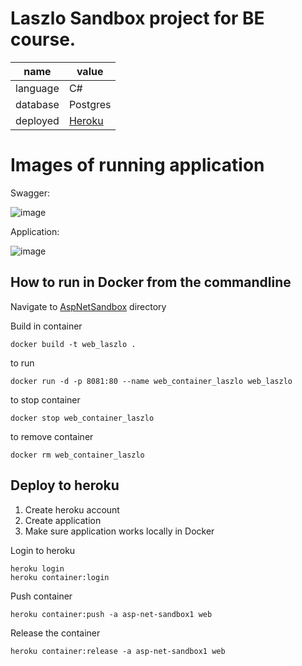 ﻿# Laszlo Sandbox project for BE course.

name | value
--- | ---
language | C#
database | Postgres
deployed | [Heroku](https://asp-net-sandbox1.herokuapp.com/)

# Images of running application

Swagger:

![image](https://user-images.githubusercontent.com/79322093/134395010-c9fe5d22-7132-4afb-8a8a-961febadb0c5.png)

Application:

![image](https://user-images.githubusercontent.com/79322093/134395057-c498c7c1-c112-4a6a-b977-03f096786eb3.png)

## How to run in Docker from the commandline

Navigate to [AspNetSandbox](AspNetSandbox) directory

Build in container
```
docker build -t web_laszlo .
```

to run

```
docker run -d -p 8081:80 --name web_container_laszlo web_laszlo
```

to stop container
```
docker stop web_container_laszlo
```

to remove container
```
docker rm web_container_laszlo
```

## Deploy to heroku

1. Create heroku account
2. Create application
3. Make sure application works locally in Docker


Login to heroku
```
heroku login
heroku container:login
```

Push container
```
heroku container:push -a asp-net-sandbox1 web
```

Release the container
```
heroku container:release -a asp-net-sandbox1 web
```
